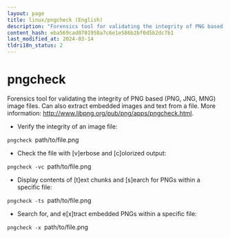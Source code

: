 ```yaml
---
layout: page
title: linux/pngcheck (English)
description: "Forensics tool for validating the integrity of PNG based (PNG, JNG, MNG) image files."
content_hash: eba569cad0701958a7c6e1e586b2bf0d5b2dc7b1
last_modified_at: 2024-03-14
tldri18n_status: 2
---
```

# pngcheck

Forensics tool for validating the integrity of PNG based (PNG, JNG, MNG) image files.
Can also extract embedded images and text from a file.
More information: <http://www.libpng.org/pub/png/apps/pngcheck.html>.

- Verify the integrity of an image file:

`pngcheck `<span class="tldr-var badge badge-pill bg-dark-lm bg-white-dm text-white-lm text-dark-dm font-weight-bold">path/to/file.png</span>

- Check the file with [v]erbose and [c]olorized output:

`pngcheck -vc `<span class="tldr-var badge badge-pill bg-dark-lm bg-white-dm text-white-lm text-dark-dm font-weight-bold">path/to/file.png</span>

- Display contents of [t]ext chunks and [s]earch for PNGs within a specific file:

`pngcheck -ts `<span class="tldr-var badge badge-pill bg-dark-lm bg-white-dm text-white-lm text-dark-dm font-weight-bold">path/to/file.png</span>

- Search for, and e[x]tract embedded PNGs within a specific file:

`pngcheck -x `<span class="tldr-var badge badge-pill bg-dark-lm bg-white-dm text-white-lm text-dark-dm font-weight-bold">path/to/file.png</span>
